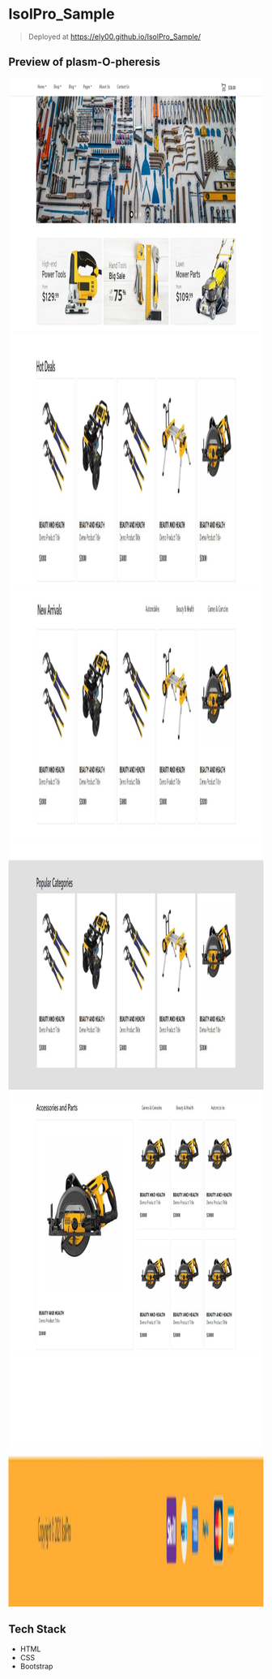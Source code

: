 # IsolPro_Sample

> Deployed at https://ely00.github.io/IsolPro_Sample/

## Preview of plasm-O-pheresis
<img src="https://github.com/ELY00/IsolPro_Sample/blob/main/rm1.JPG" height="500" width="1000">

<img src="https://github.com/ELY00/IsolPro_Sample/blob/main/rm2.JPG" height="500" width="1000">

<img src="https://github.com/ELY00/IsolPro_Sample/blob/main/rm3.JPG" height="500" width="1000">

<img src="https://github.com/ELY00/IsolPro_Sample/blob/main/rm4.JPG" height="500" width="1000">

<img src="https://github.com/ELY00/IsolPro_Sample/blob/main/rm5.JPG" height="500" width="1000">

<img src="https://github.com/ELY00/IsolPro_Sample/blob/main/rm6.JPG" height="500" width="1000">

## Tech Stack
- HTML
- CSS
- Bootstrap
